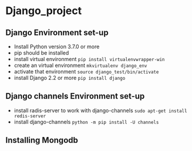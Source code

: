 # Django_project

## Django Environment set-up
* Install Python version 3.7.0 or more
* pip should be installed
* install virtual environment 
    ```pip install virtualenvwrapper-win```
* create an virtual environment
    ```mkvirtualenv django_env```
* activate that environment
    ```source django_test/bin/activate ```
* install Django 2.2 or more
    ```pip install django ```
    
## Django channels Environment set-up
* install radis-server to work with django-channels
```sudo apt-get install redis-server```
* install django-channels
```python -m pip install -U channels```

## Installing Mongodb
